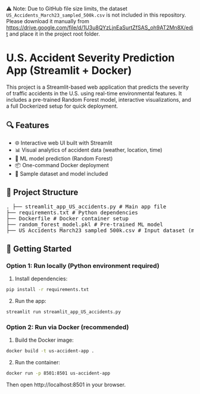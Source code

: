 ⚠️ Note: Due to GitHub file size limits, the dataset `US_Accidents_March23_sampled_500k.csv` is not included in this repository.  
Please download it manually from https://drive.google.com/file/d/1U3u8QYzLjnEaSurtZfSAS_oh9AT2Mn8X/edit and place it in the project root folder.

# U.S. Accident Severity Prediction App (Streamlit + Docker)

This project is a Streamlit-based web application that predicts the severity of traffic accidents in the U.S. using real-time environmental features. It includes a pre-trained Random Forest model, interactive visualizations, and a full Dockerized setup for quick deployment.

## 🔍 Features

- 🌐 Interactive web UI built with Streamlit
- 📊 Visual analytics of accident data (weather, location, time)
- 🤖 ML model prediction (Random Forest)
- 📦 One-command Docker deployment
- 📁 Sample dataset and model included

## 📁 Project Structure
<pre>. ├── streamlit_app_US_accidents.py # Main app file 
├── requirements.txt # Python dependencies
├── Dockerfile # Docker container setup
├── random_forest_model.pkl # Pre-trained ML model
├── US_Accidents_March23_sampled_500k.csv # Input dataset (manually downloaded)
</pre>

## 🚀 Getting Started

### Option 1: Run locally (Python environment required)

1. Install dependencies:

```bash
pip install -r requirements.txt
```

2. Run the app:

```bash
streamlit run streamlit_app_US_accidents.py
```

### Option 2: Run via Docker (recommended)

1. Build the Docker image:

```bash
docker build -t us-accident-app .
```

2. Run the container:

 ```bash
docker run -p 8501:8501 us-accident-app
```

Then open http://localhost:8501 in your browser.
